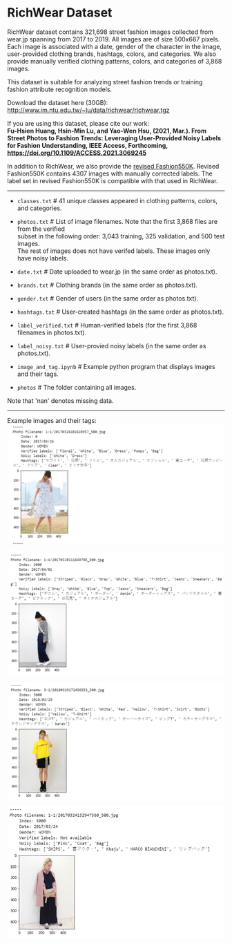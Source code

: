 RichWear Dataset
=================
RichWear dataset contains 321,698 street fashion images collected from wear.jp spanning from 2017 to 2019. All images are of size 500x667 pixels. Each image is associated with a date, gender of the character in the image, user-provided clothing brands, hashtags, colors, and categories. We also provide manually verified clothing patterns, colors, and categories of 3,868 images. 

This dataset is suitable for analyzing street fashion trends or training fashion attribute recognition models. 

Download the dataset here (30GB): http://www.im.ntu.edu.tw/~lu/data/richwear/richwear.tgz

If you are using this dataset, please cite our work: <br>
**Fu-Hsien Huang, Hsin-Min Lu, and Yao-Wen Hsu, (2021, Mar.). From Street Photos to Fashion Trends: Leveraging User-Provided Noisy Labels for Fashion Understanding, IEEE Access, Forthcoming, https://doi.org/10.1109/ACCESS.2021.3069245**

In addition to RichWear, we also provide the [revised Fashion550K](https://github.com/hsinmin/fashion550k). Revised Fashion550K contains 4307 images with manually corrected labels. The label set in revised Fashion550K is compatible with that used in RichWear. 

----

* `classes.txt`           # 41 unique classes appeared in clothing patterns, colors, and categories.

* `photos.txt`            # List of image filenames. Note that the first 3,868 files are from the verified\
                            subset in the following order: 3,043 training, 325 validation, and 500 test images. \
                            The rest of images does not have verifed labels. These images only have noisy labels.

* `date.txt`              # Date uploaded to wear.jp (in the same order as photos.txt).

* `brands.txt`            # Clothing brands (in the same order as photos.txt).

* `gender.txt`            # Gender of users (in the same order as photos.txt).

* `hashtags.txt`          # User-created hashtags (in the same order as photos.txt).

* `label_verified.txt`    # Human-verified labels (for the first 3,868 filenames in photos.txt).

* `label_noisy.txt`       # User-provied noisy labels (in the same order as photos.txt).

* `image_and_tag.ipynb`   # Example python program that displays images and their tags.

* `photos`                # The folder containing all images.

Note that 'nan' denotes missing data.

----
Example images and their tags:
![Example 0](examples/photo0.png)

![Example 2000](examples/photo2000.png)

![Example 3000](examples/photo3000.png)

![Example 5000](examples/photo5000.png)
 
 
